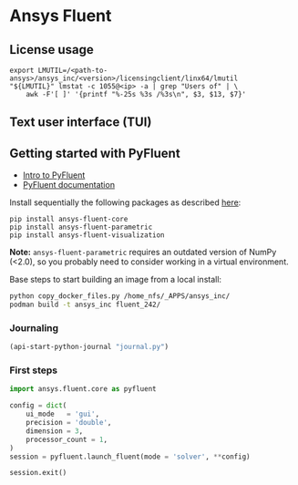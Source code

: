 # Ansys Fluent

## License usage

```shell
export LMUTIL=/<path-to-ansys>/ansys_inc/<version>/licensingclient/linx64/lmutil
"${LMUTIL}" lmstat -c 1055@<ip> -a | grep "Users of" | \
    awk -F'[ ]' '{printf "%-25s %3s /%3s\n", $3, $13, $7}'
```

## Text user interface (TUI)


## Getting started with PyFluent

- [Intro to PyFluent](https://www.youtube.com/playlist?list=PLtt6-ZgUFmMIm19SaqN_A4wGrISjEoHdd)
- [PyFluent documentation](https://fluent.docs.pyansys.com/)

Install sequentially the following packages as described [here]([https://www.youtube.com/watch?v=uctVdFYvuYg&list=PLtt6-ZgUFmMIm19SaqN_A4wGrISjEoHdd&index=4):

```shell
pip install ansys-fluent-core
pip install ansys-fluent-parametric
pip install ansys-fluent-visualization
```

**Note:** `ansys-fluent-parametric` requires an outdated version of NumPy (<2.0), so you probably need to consider working in a virtual environment.

Base steps to start building an image from a local install:

```bash
python copy_docker_files.py /home_nfs/_APPS/ansys_inc/
podman build -t ansys_inc fluent_242/
```

### Journaling

```scheme
(api-start-python-journal "journal.py")
```

### First steps

```python
import ansys.fluent.core as pyfluent
```

```python
config = dict(
    ui_mode   = 'gui',
    precision = 'double',
    dimension = 3,
    processor_count = 1,
)
session = pyfluent.launch_fluent(mode = 'solver', **config)
```

```python
session.exit()
```
